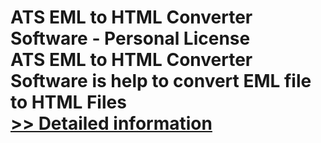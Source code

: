 # ATS EML to HTML Converter Software - Personal License<br />ATS EML to HTML Converter Software is help to convert EML file to HTML Files<br />[>> Detailed information](https://secure.shareit.com/shareit/product.html?productid=300778124&affiliateid=200057808)
